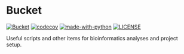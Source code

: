 # Bucket

[![Bucket](https://github.com/Gr1m3y/bucket/actions/workflows/python-app.yml/badge.svg)](https://github.com/Gr1m3y/bucket/actions/workflows/python-app.yml)
[![codecov](https://codecov.io/gh/Gr1m3y/bucket/branch/main/graph/badge.svg?token=FJOZOFKB4I)](https://codecov.io/gh/Gr1m3y/bucket)
[![made-with-python](https://img.shields.io/badge/made%20with-python3-blue.svg)](https://www.python.org/)
[![LICENSE](https://img.shields.io/badge/license-MIT-lightgrey.svg)](https://github.com/HadrienG/taxadb)

Useful scripts and other items for bioinformatics analyses and project setup.
